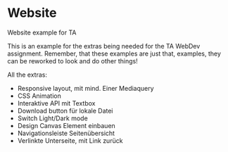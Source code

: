 # Website
Website example for TA

This is an example for the extras being needed for the TA WebDev assignment.
Remember, that these examples are just that, examples, they can be reworked to look and do other things!

All the extras:
- Responsive layout, mit mind. Einer Mediaquery
- CSS Animation
- Interaktive API mit Textbox	
- Download button für lokale Datei
- Switch Light/Dark mode
- Design Canvas Element einbauen
- Navigationsleiste Seitenübersicht
- Verlinkte Unterseite, mit Link zurück
